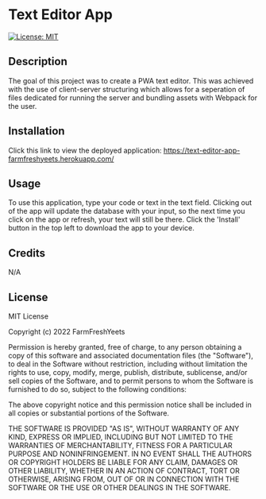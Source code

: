 # Text Editor App
[![License: MIT](https://img.shields.io/badge/License-MIT-yellow.svg)](https://opensource.org/licenses/MIT)
## Description 
The goal of this project was to create a PWA text editor. This was achieved with the use of client-server structuring which allows for a seperation of files dedicated for running the server and bundling assets with Webpack for the user.

## Installation
Click this link to view the deployed application: https://text-editor-app-farmfreshyeets.herokuapp.com/ 

## Usage
To use this application, type your code or text in the text field. Clicking out of the app will update the database with your input, so the next time you click on the app or refresh, your text will still be there. Click the 'Install' button in the top left to download the app to your device.

## Credits
N/A

## License
MIT License

Copyright (c) 2022 FarmFreshYeets

Permission is hereby granted, free of charge, to any person obtaining a copy
of this software and associated documentation files (the "Software"), to deal
in the Software without restriction, including without limitation the rights
to use, copy, modify, merge, publish, distribute, sublicense, and/or sell
copies of the Software, and to permit persons to whom the Software is
furnished to do so, subject to the following conditions:

The above copyright notice and this permission notice shall be included in all
copies or substantial portions of the Software.

THE SOFTWARE IS PROVIDED "AS IS", WITHOUT WARRANTY OF ANY KIND, EXPRESS OR
IMPLIED, INCLUDING BUT NOT LIMITED TO THE WARRANTIES OF MERCHANTABILITY,
FITNESS FOR A PARTICULAR PURPOSE AND NONINFRINGEMENT. IN NO EVENT SHALL THE
AUTHORS OR COPYRIGHT HOLDERS BE LIABLE FOR ANY CLAIM, DAMAGES OR OTHER
LIABILITY, WHETHER IN AN ACTION OF CONTRACT, TORT OR OTHERWISE, ARISING FROM,
OUT OF OR IN CONNECTION WITH THE SOFTWARE OR THE USE OR OTHER DEALINGS IN THE
SOFTWARE.
